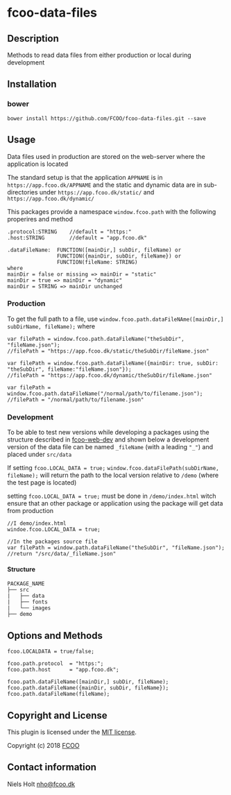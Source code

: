 # fcoo-data-files



## Description
Methods to read data files from either production or local during development

## Installation
### bower
`bower install https://github.com/FCOO/fcoo-data-files.git --save`

## Usage

Data files used in production are stored on the web-server where the application is located

The standard setup is that the application `APPNAME` is in `https://app.fcoo.dk/APPNAME` and the static and dynamic data are in sub-directories under `https://app.fcoo.dk/static/` and `https://app.fcoo.dk/dynamic/`

This packages provide a namespace `window.fcoo.path` with the following properires and method

	.protocol:STRING 	//default = "https:"
    .host:STRING 		//default = "app.fcoo.dk"
	
    .dataFileName: 	FUNCTION([mainDir,] subDir, fileName) or
					FUNCTION({mainDir, subDir, fileName}) or
					FUNCTION(fileName: STRING)
	where 	
	mainDir = false or missing => mainDir = "static" 
	mainDir = true => mainDir = "dynamic" 
	mainDir = STRING => mainDir unchanged 
 

### Production

	
To get the full path to a file, use `window.fcoo.path.dataFileNAme([mainDir,] subDirName, fileName);` where
 

    var filePath = window.fcoo.path.dataFileName("theSubDir", "fileName.json"); 
	//filePath = "https://app.fcoo.dk/static/theSubDir/fileName.json"
    
    var filePath = window.fcoo.path.dataFileName({mainDir: true, subDir: "theSubDir", fileName:"fileName.json"}); 
	//filePath = "https://app.fcoo.dk/dynamic/theSubDir/fileName.json"
    
    var filePath = window.fcoo.path.dataFileName("/normal/path/to/filename.json"); 
	//filePath = "/normal/path/to/filename.json"


### Development
To be able to test new versions while developing a packages using the structure described in [fcoo-web-dev](https://github.com/FCOO/fcoo-web-dev) and shown below a development version of the data file can be named `_fileName` (with a leading `"_"`) and placed under `src/data`

If setting `fcoo.LOCAL_DATA = true;` `window.fcoo.dataFilePath(subDirName, fileName);` will return the path to the local version relative to `/demo` (where the test page is located)

setting `fcoo.LOCAL_DATA = true;` must be done in `/demo/index.html` witch ensure that an other package or application using the package will get data from production
    
    //I demo/index.html
    windoe.fcoo.LOCAL_DATA = true;

    //In the packages source file
    var filePath = window.path.dataFileName("theSubDir", "fileName.json"); //return "/src/data/_fileName.json"

#### Structure 
    PACKAGE_NAME
    ├── src
    |   ├── data
    |   ├── fonts
    |   └── images
    ├── demo


## Options and Methods
    fcoo.LOCALDATA = true/false;
	
	fcoo.path.protocol 	= "https:";
    fcoo.path.host	    = "app.fcoo.dk";
	
    fcoo.path.dataFileName([mainDir,] subDir, fileName);
    fcoo.path.dataFileName({mainDir, subDir, fileName});
    fcoo.path.dataFileName(fileName);



## Copyright and License
This plugin is licensed under the [MIT license](https://github.com/FCOO/fcoo-data-files/LICENSE).

Copyright (c) 2018 [FCOO](https://github.com/FCOO)

## Contact information

Niels Holt nho@fcoo.dk
